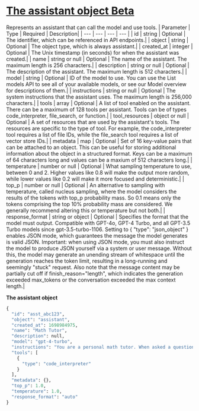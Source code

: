 # [The assistant object Beta](/docs/api-reference/assistants/object)
Represents an assistant that can call the model and use
          tools. 
| Parameter | Type   | Required | Description|
| --- | --- | --- | --- |
| id | string | Optional | The identifier, which can be referenced in API endpoints.| 
| object | string | Optional | The object type, which is always assistant.| 
| created_at | integer | Optional | The Unix timestamp (in seconds) for when the assistant was                 created.| 
| name | string or null | Optional | The name of the assistant. The maximum length is 256 characters.| 
| description | string or null | Optional | The description of the assistant. The maximum length is 512                 characters.| 
| model | string | Optional | ID of the model to use. You can use the                 List models API to                 see all of your available models, or see our                 Model overview for                 descriptions of them.| 
| instructions | string or null | Optional | The system instructions that the assistant uses. The maximum                 length is 256,000 characters.| 
| tools | array | Optional | A list of tool enabled on the assistant. There can be a maximum                 of 128 tools per assistant. Tools can be of types                 code_interpreter, file_search, or                 function.| 
| tool_resources | object or null | Optional | A set of resources that are used by the assistant's tools. The                 resources are specific to the type of tool. For example, the                 code_interpreter tool requires a list of file IDs,                 while the file_search tool requires a list of                 vector store IDs.| 
| metadata | map | Optional | Set of 16 key-value pairs that can be attached to an object.                 This can be useful for storing additional information about the                 object in a structured format. Keys can be a maximum of 64                 characters long and values can be a maxium of 512 characters                 long.| 
| temperature | number or null | Optional | What sampling temperature to use, between 0 and 2. Higher values                 like 0.8 will make the output more random, while lower values                 like 0.2 will make it more focused and deterministic.| 
| top_p | number or null | Optional | An alternative to sampling with temperature, called nucleus                 sampling, where the model considers the results of the tokens                 with top_p probability mass. So 0.1 means only the tokens                 comprising the top 10% probability mass are considered.                                 We generally recommend altering this or temperature but not                 both.| 
| response_format | string or object | Optional | Specifies the format that the model must output. Compatible with                 GPT-4o,                 GPT-4 Turbo,                 and all GPT-3.5 Turbo models since                 gpt-3.5-turbo-1106.                                 Setting to { "type": "json_object" } enables JSON                 mode, which guarantees the message the model generates is valid                 JSON.                 Important: when using JSON mode, you                 must also instruct the model to produce JSON                 yourself via a system or user message. Without this, the model                 may generate an unending stream of whitespace until the                 generation reaches the token limit, resulting in a long-running                 and seemingly "stuck" request. Also note that the message                 content may be partially cut off if                 finish_reason="length", which indicates the                 generation exceeded max_tokens or the conversation                 exceeded the max context length.| 

**The assistant object**
```python
{
  "id": "asst_abc123",
  "object": "assistant",
  "created_at": 1698984975,
  "name": "Math Tutor",
  "description": null,
  "model": "gpt-4-turbo",
  "instructions": "You are a personal math tutor. When asked a question, write and run Python code to answer the question.",
  "tools": [
    {
      "type": "code_interpreter"
    }
  ],
  "metadata": {},
  "top_p": 1.0,
  "temperature": 1.0,
  "response_format": "auto"
}
```
